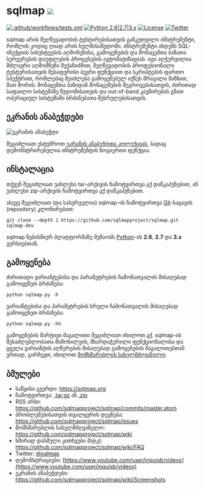 # sqlmap ![](https://i.imgur.com/fe85aVR.png)

[![.github/workflows/tests.yml](https://github.com/sqlmapproject/sqlmap/actions/workflows/tests.yml/badge.svg)](https://github.com/sqlmapproject/sqlmap/actions/workflows/tests.yml) [![Python 2.6|2.7|3.x](https://img.shields.io/badge/python-2.6|2.7|3.x-yellow.svg)](https://www.python.org/) [![License](https://img.shields.io/badge/license-GPLv2-red.svg)](https://raw.githubusercontent.com/sqlmapproject/sqlmap/master/LICENSE) [![Twitter](https://img.shields.io/badge/twitter-@sqlmap-blue.svg)](https://twitter.com/sqlmap)

sqlmap არის შეღწევადობის ტესტირებისათვის განკუთვილი ინსტრუმენტი, რომლის კოდიც ღიად არის ხელმისაწვდომი. ინსტრუმენტი ახდენს SQL-ინექციის სისუსტეების აღმოჩენისა, გამოყენების და მონაცემთა ბაზათა სერვერების დაუფლების პროცესების ავტომატიზაციას. იგი აღჭურვილია მძლავრი აღმომჩენი მექანიძმით, შეღწევადობის პროფესიონალი ტესტერისათვის შესაფერისი ბევრი ფუნქციით და სკრიპტების ფართო სპექტრით, რომლებიც შეიძლება გამოყენებულ იქნეს მრავალი მიზნით, მათ შორის: მონაცემთა ბაზიდან მონაცემების შეგროვებისათვის, ძირითად საფაილო სისტემაზე წვდომისათვის და out-of-band კავშირების გზით ოპერაციულ სისტემაში ბრძანებათა შესრულებისათვის.

ეკრანის ანაბეჭდები
----

![ეკრანის ანაბეჭდი](https://raw.github.com/wiki/sqlmapproject/sqlmap/images/sqlmap_screenshot.png)

შეგიძლიათ ესტუმროთ [ეკრანის ანაბეჭდთა კოლექციას](https://github.com/sqlmapproject/sqlmap/wiki/Screenshots), სადაც დემონსტრირებულია ინსტრუმენტის ზოგიერთი ფუნქცია.

ინსტალაცია
----

თქვენ შეგიძლიათ უახლესი tar-არქივის ჩამოტვირთვა [აქ](https://github.com/sqlmapproject/sqlmap/tarball/master) დაწკაპუნებით, ან უახლესი zip-არქივის ჩამოტვირთვა [აქ](https://github.com/sqlmapproject/sqlmap/zipball/master) დაწკაპუნებით.

ასევე შეგიძლიათ (და სასურველია) sqlmap-ის ჩამოტვირთვა [Git](https://github.com/sqlmapproject/sqlmap)-საცავის (repository) კლონირებით:

    git clone --depth 1 https://github.com/sqlmapproject/sqlmap.git sqlmap-dev

sqlmap ნებისმიერ პლატფორმაზე მუშაობს [Python](https://www.python.org/download/)-ის **2.6**, **2.7** და **3.x** ვერსიებთან.

გამოყენება
----

ძირითადი ვარიანტებისა და პარამეტრების ჩამონათვალის მისაღებად გამოიყენეთ ბრძანება:

    python sqlmap.py -h

ვარიანტებისა და პარამეტრების სრული ჩამონათვალის მისაღებად გამოიყენეთ ბრძანება:

    python sqlmap.py -hh

გამოყენების მარტივი მაგალითი შეგიძლიათ იხილოთ [აქ](https://asciinema.org/a/46601). sqlmap-ის შესაძლებლობათა მიმოხილვის, მხარდაჭერილი ფუნქციონალისა და ყველა ვარიანტის აღწერების მისაღებად გამოყენების მაგალითებთან ერთად, გირჩევთ, იხილოთ [მომხმარებლის სახელმძღვანელო](https://github.com/sqlmapproject/sqlmap/wiki/Usage).

ბმულები
----

* საწყისი გვერდი: https://sqlmap.org
* ჩამოტვირთვა: [.tar.gz](https://github.com/sqlmapproject/sqlmap/tarball/master) ან [.zip](https://github.com/sqlmapproject/sqlmap/zipball/master)
* RSS არხი: https://github.com/sqlmapproject/sqlmap/commits/master.atom
* პრობლემებისათვის თვალყურის დევნება: https://github.com/sqlmapproject/sqlmap/issues
* მომხმარებლის სახელმძღვანელო: https://github.com/sqlmapproject/sqlmap/wiki
* ხშირად დასმული კითხვები (ხდკ): https://github.com/sqlmapproject/sqlmap/wiki/FAQ
* Twitter: [@sqlmap](https://twitter.com/sqlmap)
* დემონსტრაციები: [https://www.youtube.com/user/inquisb/videos](https://www.youtube.com/user/inquisb/videos)
* ეკრანის ანაბეჭდები: https://github.com/sqlmapproject/sqlmap/wiki/Screenshots
